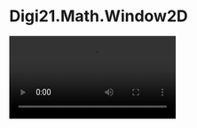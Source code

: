 # Digi21.Math.Window2D

<video controls>
    <source src="https://digi21.blob.core.windows.net/videos-ayuda/desarrollo/5.%20Digi21.Math.Window2D.mp4" type="video/mp4">
</video>



